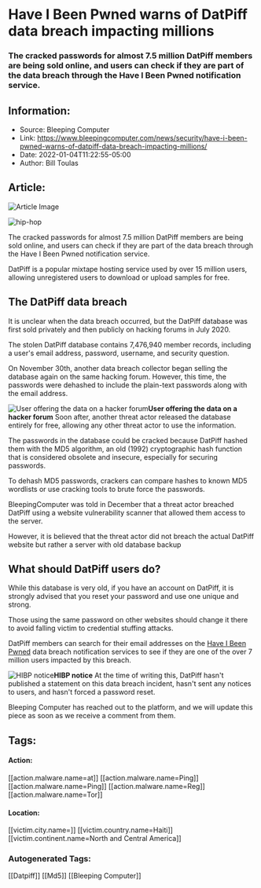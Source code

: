 # Have I Been Pwned warns of DatPiff data breach impacting millions
### The cracked passwords for almost 7.5 million DatPiff members are being sold online, and users can check if they are part of the data breach through the Have I Been Pwned notification service.

## Information:
+ Source: Bleeping Computer
+ Link: https://www.bleepingcomputer.com/news/security/have-i-been-pwned-warns-of-datpiff-data-breach-impacting-millions/
+ Date: 2022-01-04T11:22:55-05:00
+ Author: Bill Toulas


## Article:
![Article Image](https://www.bleepstatic.com/content/hl-images/2022/01/04/hip-hop.jpg)

![hip-hop](https://www.bleepstatic.com/content/hl-images/2022/01/04/hip-hop.jpg?rand=406560741)


The cracked passwords for almost 7.5 million DatPiff members are being sold online, and users can check if they are part of the data breach through the Have I Been Pwned notification service.


DatPiff is a popular mixtape hosting service used by over 15 million users, allowing unregistered users to download or upload samples for free.


The DatPiff data breach
-----------------------


It is unclear when the data breach occurred, but the DatPiff database was first sold privately and then publicly on hacking forums in July 2020.


The stolen DatPiff database contains 7,476,940 member records, including a user's email address, password, username, and security question.


On November 30th, another data breach collector began selling the database again on the same hacking forum. However, this time, the passwords were dehashed to include the plain-text passwords along with the email address.



![User offering the data on a hacker forum](https://www.bleepstatic.com/images/news/u/1220909/Forum%20and%20Marketplace%20Posts/raidforums.jpg)**User offering the data on a hacker forum**
Soon after, another threat actor released the database entirely for free, allowing any other threat actor to use the information.


The passwords in the database could be cracked because DatPiff hashed them with the MD5 algorithm, an old (1992) cryptographic hash function that is considered obsolete and insecure, especially for securing passwords.


To dehash MD5 passwords, crackers can compare hashes to known MD5 wordlists or use cracking tools to brute force the passwords.


BleepingComputer was told in December that a threat actor breached DatPiff using a website vulnerability scanner that allowed them access to the server.


However, it is believed that the threat actor did not breach the actual DatPiff website but rather a server with old database backup


What should DatPiff users do?
-----------------------------


While this database is very old, if you have an account on DatPiff, it is strongly advised that you reset your password and use one unique and strong.


Those using the same password on other websites should change it there to avoid falling victim to credential stuffing attacks.


DatPiff members can search for their email addresses on the [Have I Been Pwned](https://haveibeenpwned.com/) data breach notification services to see if they are one of the over 7 million users impacted by this breach.



![HIBP notice](https://www.bleepstatic.com/images/news/u/1220909/Website%20snaps/hibp_notice.jpg)**HIBP notice**
At the time of writing this, DatPiff hasn't published a statement on this data breach incident, hasn't sent any notices to users, and hasn't forced a password reset.


Bleeping Computer has reached out to the platform, and we will update this piece as soon as we receive a comment from them.





## Tags:

#### Action:
[[action.malware.name=at]] [[action.malware.name=Ping]] [[action.malware.name=Ping]] [[action.malware.name=Reg]] [[action.malware.name=Tor]]

#### Location:
[[victim.city.name=]] [[victim.country.name=Haiti]] [[victim.continent.name=North and Central America]]

### Autogenerated Tags:
[[Datpiff]] [[Md5]] [[Bleeping Computer]]

